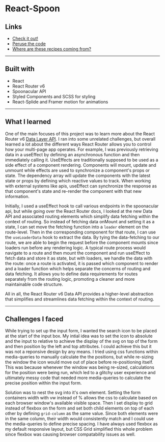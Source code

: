 # React-Spoon

## Links
- [Check it out!](https://react-spoon.onrender.com/)
- [Peruse the code](https://github.com/jacastanon01/react-router-recipes)
- [Where are these recipes coming from?](https://spoonacular.com/food-api)

---

## Built with
- React
- React Router v6 
- Spoonacular API
- Styled Components and SCSS for styling
- React-Splide and Framer motion for animations

---

## What I learned
One of the main focuses of this project was to learn more about the React Router v6 [Data Layer API](https://reactrouter.com/en/main/routers/picking-a-router#data-apis). I ran into some unrelated challenges, but overall learned a lot about the different ways React Router allows you to control how your multi-page app operates. For example, I was previously retrieving data in a useEffect by defining an asynchronous function and then immediately calling it. UseEffects are traditionally supposed to be used as a side effect of a component rendering. Components will mount, update and unmount while effects are used to synchronize a component's props or state. The dependency array will update the components with the latest state or props by defining which reactive values to track. When working with external systems like apis, useEffect can synchronize the response as that component's state and re-render the component with that new information. 

Initially, I used a useEffect hook to call various endpoints in the spoonacular api, but while going over the React Router docs, I looked at the new Data API and associated routing elements which simplify data fetching within the context of routing. So instead of fetching data onMount and setting it as a state, I can set move the fetching function into a `loader` element on the route-level. Then in the corresponding component for that route, I can use the `useLoaderData` hook to extract the data. By tying the data-fetching to our route, we are able to begin the request before the component mounts since loaders run before any rendering logic.  A typical route process would navigate to a route and then mount the component and run useEffect to fetch data and store it as state, but with loaders, we handle the data with the route: once a route is activated, it is passed which component to render and a loader function which helps separate the concerns of routing and data fetching. It allows you to define data requirements for routes separately from the routing logic, promoting a cleaner and more maintainable code structure. 

All in all, the React Router v6 Data API provides a higher-level abstraction that simplifies and streamlines data fetching within the context of routing.

 ---

## Challenges I faced
While trying to set up the input form, I wanted the search icon to be placed at the start of the input box. My intial idea was to set the icon to absolute and the input to relative to achieve the display of the svg on top of the form and then position by the left and top attributes. I could achieve this but it was not a reponsive design by any means. I tried using css functions within media-queries to manually calculate the the positions, but while re-sizing the window the icon would move out of place before re-positioning itself. This was because whenever the window was being re-sized, calculations for the position were being run, which led to a glitchy user experience and ultimately messy code that needed more media-queries to calculate the precise position within the input form. 

Solution was to nest the svg into it's own element. Setting the form containers width with vw instead of % allows the css to calculate based on each browser window's available visible space. Then I set display to grid instead of flexbox on the form and set both child elements on top of each other by defining `grid-column` as the same value. Since both elements were in the same column, their width would consistently match and I could use the media-queries to define precise spacing. I have always used flexbox as my default responsive layout, but CSS Grid simplified this whole problem since flexbox was causing browser compatability issues as well.  


